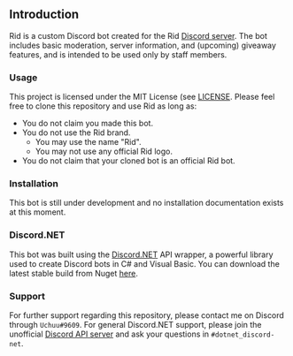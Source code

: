 ## Introduction
Rid is a custom Discord bot created for the Rid [Discord server](https://discord.gg/P6dgPQ). The bot includes basic moderation, server information, and (upcoming) giveaway features, and is intended to be used only by staff members.

### Usage
This project is licensed under the MIT License (see [LICENSE](https://github.com/Uchuuuu/Rid/blob/master/LICENSE). Please feel free to clone this repository and use Rid as long as:
- You do not claim you made this bot.
- You do not use the Rid brand.
    - You may use the name "Rid".
    - You may not use any official Rid logo. 
- You do not claim that your cloned bot is an official Rid bot.

### Installation
This bot is still under development and no installation documentation exists at this moment.

### Discord.NET
This bot was built using the [Discord.NET](https://github.com/discord-net/Discord.Net/tree/dev) API wrapper, a powerful library used to create Discord bots in C# and Visual Basic. You can download the latest stable build from Nuget [here](https://www.nuget.org/packages/Discord.Net/).

### Support
For further support regarding this repository, please contact me on Discord through `Uchuu#9609`. For general Discord.NET support, please join the unofficial [Discord API server](https://discord.gg/discord-api) and ask your questions in `#dotnet_discord-net`.
